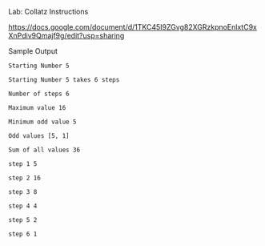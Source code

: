 Lab: Collatz Instructions

https://docs.google.com/document/d/1TKC45I9ZGvg82XGRzkpnoEnlxtC9xXnPdiv9Qmajf9g/edit?usp=sharing

Sample Output

```
Starting Number 5
```

```
Starting Number 5 takes 6 steps
```

```
Number of steps 6
```

```
Maximum value 16
```

```
Minimum odd value 5
```

```
Odd values [5, 1]
```

```
Sum of all values 36
```

```
step 1 5
```

```
step 2 16
```

```
step 3 8
```

```
step 4 4
```

```
step 5 2
```

```
step 6 1
```


